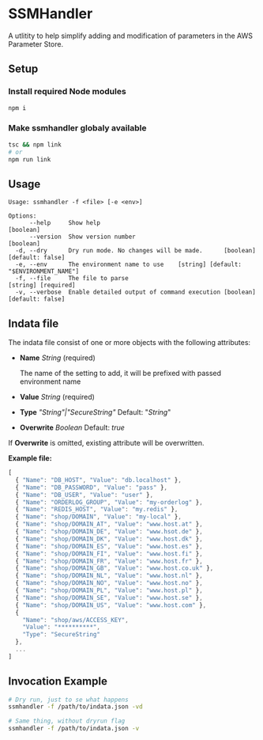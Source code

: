 # SSMHandler

A utlitity to help simplify adding and modification of parameters in the AWS Parameter Store.

## Setup

### Install required Node modules

```bash
npm i
```

### Make ssmhandler globaly available

```bash
tsc && npm link
# or
npm run link
```

## Usage

```text
Usage: ssmhandler -f <file> [-e <env>]

Options:
      --help     Show help                                                    [boolean]
      --version  Show version number                                          [boolean]
  -d, --dry      Dry run mode. No changes will be made.      [boolean] [default: false]
  -e, --env      The environment name to use    [string] [default: "$ENVIRONMENT_NAME"]
  -f, --file     The file to parse                                  [string] [required]
  -v, --verbose  Enable detailed output of command execution [boolean] [default: false]
```

## Indata file

The indata file consist of one or more objects with the following attributes:

- **Name** _String_ (required)

  The name of the setting to add, it will be prefixed with passed environment name

- **Value** _String_ (required)
- **Type** _"String"|"SecureString"_
  Default: "_String_"
- **Overwrite** _Boolean_ Default: _true_

If **Overwrite** is omitted, existing attribute will be overwritten.

**Example file:**

```javascript
[
  { "Name": "DB_HOST", "Value": "db.localhost" },
  { "Name": "DB_PASSWORD", "Value": "pass" },
  { "Name": "DB_USER", "Value": "user" },
  { "Name": "ORDERLOG_GROUP", "Value": "my-orderlog" },
  { "Name": "REDIS_HOST", "Value": "my.redis" },
  { "Name": "shop/DOMAIN", "Value": "my-local" },
  { "Name": "shop/DOMAIN_AT", "Value": "www.host.at" },
  { "Name": "shop/DOMAIN_DE", "Value": "www.hsot.de" },
  { "Name": "shop/DOMAIN_DK", "Value": "www.host.dk" },
  { "Name": "shop/DOMAIN_ES", "Value": "www.host.es" },
  { "Name": "shop/DOMAIN_FI", "Value": "www.host.fi" },
  { "Name": "shop/DOMAIN_FR", "Value": "www.host.fr" },
  { "Name": "shop/DOMAIN_GB", "Value": "www.host.co.uk" },
  { "Name": "shop/DOMAIN_NL", "Value": "www.host.nl" },
  { "Name": "shop/DOMAIN_NO", "Value": "www.host.no" },
  { "Name": "shop/DOMAIN_PL", "Value": "www.host.pl" },
  { "Name": "shop/DOMAIN_SE", "Value": "www.host.se" },
  { "Name": "shop/DOMAIN_US", "Value": "www.host.com" },
  {
    "Name": "shop/aws/ACCESS_KEY",
    "Value": "**********",
    "Type": "SecureString"
  },
  ...
]
```

## Invocation Example

```bash
# Dry run, just to se what happens
ssmhandler -f /path/to/indata.json -vd

# Same thing, without dryrun flag
ssmhandler -f /path/to/indata.json -v
```
